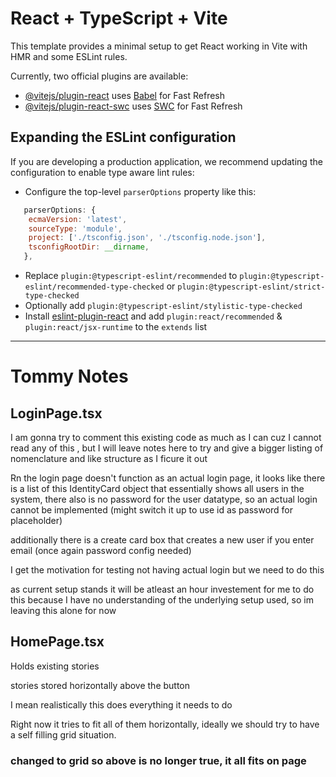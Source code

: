 # React + TypeScript + Vite

This template provides a minimal setup to get React working in Vite with HMR and some ESLint rules.

Currently, two official plugins are available:

- [@vitejs/plugin-react](https://github.com/vitejs/vite-plugin-react/blob/main/packages/plugin-react/README.md) uses [Babel](https://babeljs.io/) for Fast Refresh
- [@vitejs/plugin-react-swc](https://github.com/vitejs/vite-plugin-react-swc) uses [SWC](https://swc.rs/) for Fast Refresh

## Expanding the ESLint configuration

If you are developing a production application, we recommend updating the configuration to enable type aware lint rules:

- Configure the top-level `parserOptions` property like this:

```js
   parserOptions: {
    ecmaVersion: 'latest',
    sourceType: 'module',
    project: ['./tsconfig.json', './tsconfig.node.json'],
    tsconfigRootDir: __dirname,
   },
```

- Replace `plugin:@typescript-eslint/recommended` to `plugin:@typescript-eslint/recommended-type-checked` or `plugin:@typescript-eslint/strict-type-checked`
- Optionally add `plugin:@typescript-eslint/stylistic-type-checked`
- Install [eslint-plugin-react](https://github.com/jsx-eslint/eslint-plugin-react) and add `plugin:react/recommended` & `plugin:react/jsx-runtime` to the `extends` list





---



# Tommy Notes



## LoginPage.tsx

I am gonna try to comment this existing code as much as I can cuz I cannot read any of this , but I will leave notes here to try
and give a bigger listing of nomenclature and like structure as I ficure it out


Rn the login page doesn't function as an actual login page, it looks like there is a list of this IdentityCard object that essentially shows all users in the system, there also is no password for the user
datatype, so an actual login cannot be implemented (might switch it up to use id as password for placeholder)

additionally there is a create card box that creates a new user if you enter email (once again password 
config needed)

I get the motivation for testing not having actual login but we need to do this

as current setup stands it will be atleast an hour investement for me to do this because I have no understanding of the underlying setup used, so im leaving this alone for now



## HomePage.tsx

Holds existing stories

stories stored horizontally above the button

I mean realistically this does everything it needs to do
 
Right now it tries to fit all of them horizontally, ideally we should try to have a self filling grid situation.


### changed to grid so above is no longer true, it all fits on page